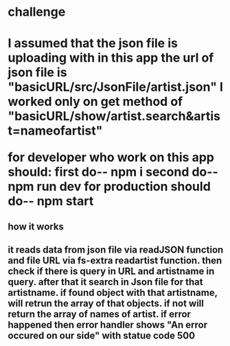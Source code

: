 

<h1> challenge <h1>


I assumed that the json file is uploading with in this app the url of json file is "basicURL/src/JsonFile/artist.json"
I worked only on get method of "basicURL/show/artist.search&artist=nameofartist"

for developer who work on this app should:
first do-- npm i
second do-- npm run dev
for production should do-- npm start

<h2> how it works <h2>
 it reads data from json file via readJSON function and file URL via fs-extra readartist function. then check if there is  query in URL and artistname in query.
 after that it search in Json file for that artistname. 
 if found object with that artistname, will retrun the array of that objects.
 if not will return the array of names of artist.
 if error happened then error handler shows "An error occured on our side" with statue code 500
 
